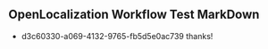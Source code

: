 ## OpenLocalization Workflow Test MarkDown
* d3c60330-a069-4132-9765-fb5d5e0ac739 
thanks!<!--HONumber=Mar16_HO2-->
